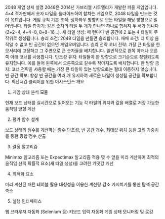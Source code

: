 2048 게임 상세 설명
2048은 2014년 가브리엘 시루엘리가 개발한 퍼즐 게임입니다. 4×4 격자판에서 숫자 타일을 슬라이드하여 합치는 게임으로, 2048 타일을 만드는 것이 목표입니다.
게임 규칙
기본 조작: 상하좌우 방향키로 모든 타일을 해당 방향으로 밀어냅니다.
타일 합치기: 같은 숫자의 타일 두 개가 만나면 하나로 합쳐져 두 배가 됩니다 (2+2=4, 4+4=8, 8+8=16...).
새 타일 생성: 매 턴마다 빈 공간에 2 또는 4 타일이 무작위로 생성됩니다.
승리 조건: 2048 타일을 만들면 승리합니다.
패배 조건: 더 이상 움직일 수 없고 빈 공간이 없으면 게임오버입니다.
승리 전략
코너 전략: 가장 큰 타일을 한 모서리에 고정하고 그 주변으로 큰 숫자들을 배치합니다. 일반적으로 왼쪽 아래나 오른쪽 아래 코너를 사용합니다.
단조성 유지: 타일들이 한 방향으로 크기순으로 정렬되도록 유지합니다. 예를 들어 왼쪽에서 오른쪽으로 갈수록 작아지도록 배치합니다.
한 방향 금지: 코너 전략을 사용할 때는 가장 큰 타일이 있는 방향으로는 절대 이동하지 않습니다.
빈 공간 확보: 항상 빈 공간을 여러 개 유지하여 새로운 타일이 생성될 공간을 확보합니다.
최단시간 클리어를 위한 어시스턴스 개요

1. 게임 상태 분석 모듈

현재 보드 상태를 실시간으로 읽어오는 기능
각 타일의 위치와 값을 배열로 저장
가능한 움직임 방향 계산

2. 평가 함수 설계

보드 상태의 점수를 계산하는 함수
단조성, 빈 공간 개수, 최대값 위치 등을 고려
가중치를 통한 종합 점수 산출

3. 결정 알고리즘

Minimax 알고리즘 또는 Expectimax 알고리즘 적용
몇 수 앞을 미리 계산하여 최적의 움직임 선택
확률적 요소(새 타일 생성)를 고려한 기댓값 계산

4. 최적화 요소

미리 계산된 패턴 테이블 활용
대칭성을 이용한 계산량 감소
가지치기를 통한 탐색 공간 축소

5. 실행 인터페이스

웹 브라우저 자동화 (Selenium 등)
키보드 입력 자동화
게임 상태 모니터링 및 로깅
